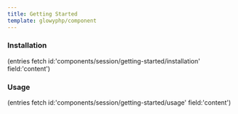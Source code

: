 ```yaml
---
title: Getting Started
template: glowyphp/component
---
```


### Installation

(entries fetch id:'components/session/getting-started/installation' field:'content')

### Usage

(entries fetch id:'components/session/getting-started/usage' field:'content')
